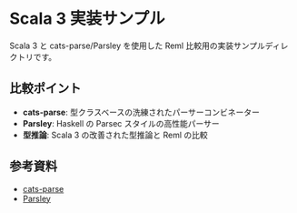# Scala 3 実装サンプル

Scala 3 と cats-parse/Parsley を使用した Reml 比較用の実装サンプルディレクトリです。

## 比較ポイント

- **cats-parse**: 型クラスベースの洗練されたパーサーコンビネーター
- **Parsley**: Haskell の Parsec スタイルの高性能パーサー
- **型推論**: Scala 3 の改善された型推論と Reml の比較

## 参考資料

- [cats-parse](https://github.com/typelevel/cats-parse)
- [Parsley](https://github.com/j-mie6/parsley)
